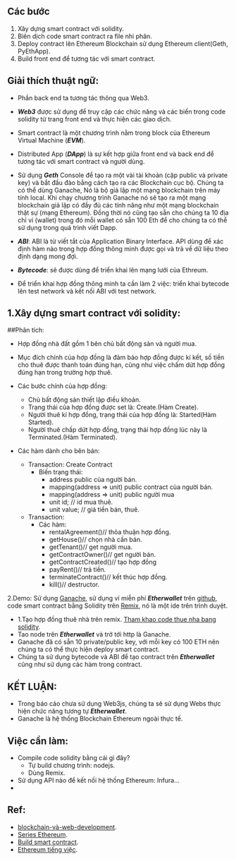 Các bước 
---
1. Xây dựng smart contract với solidity.  
2. Biên dịch code smart contract ra file nhi phân.  
3. Deploy contract lên Ethereum Blockchain sử dụng Ethereum client(Geth, PyEthApp).  
4. Build front end để tương tác với smart contract.   
 

Giải thích thuật ngữ:
---
 - Phần back end ta tương tác thông qua Web3.   
 - ***Web3*** được sử dụng để truy cập các chức năng và các biến trong code solidity từ trang front end và thực hiện các giao dịch.  

 - Smart contract là một chương trình nằm trong block của Ethereum Virtual Machine (***EVM***).  
 - Distributed App (***DApp***) là sự kết hợp giữa front end và back end để tương tác với smart contract và người dùng.  

 - Sử dụng ***Geth*** Console để tạo ra một vài tài khoản (cặp public và private key) và bắt đầu đào bằng cách tạo ra các Blockchain cục bộ. Chúng ta có thể dùng Ganache, Nó là bộ giả lập một mạng blockchain trên máy tính local. Khi chạy chương trình Ganache nó sẽ tạo ra một mạng blockchain giả lập có đầy đủ các tính năng như một mạng blockchain thật sự (mạng Ethereum). Đồng thời nó cũng tạo sẵn cho chúng ta 10 địa chỉ ví (wallet) trong đó mỗi wallet có sẵn 100 Eth để cho chúng ta có thể sử dụng trong quá trình viết Dapp.  

- ***ABI***: ABI là từ viết tắt của Application Binary Interface. API dùng để xác định hàm nào trong hợp đồng thông minh được gọi và trả về dữ liệu theo định dạng mong đợi.   

- ***Bytecode***: sẽ được dùng để triển khai lên mạng lưới của Ethreum.  

- Để triển khai hợp đồng thông minh ta cần làm 2 việc: triển khai bytecode lên test network và kết nối ABI với test network.  


1.Xây dựng smart contract với solidity:
---
##Phân tích:
- Hợp đồng nhà đất gồm 1 bên chủ bất động sản và người mua.  
- Mục đích chính của hợp đồng là đảm bảo hợp đồng được kí kết, số tiền cho thuê được thanh toán đúng hạn, cũng như việc chấm dứt hợp đồng đúng hạn trong trường hợp thuê.  
- Các bước chính của hợp đồng:
    - Chủ bất động sản thiết lập điều khoản.  
    - Trạng thái của hợp đồng được set là: Create.(Hàm Create).   
    - Người thuê kí hợp đồng, trạng thái của hợp đồng là: Started(Hàm Started).  
    - Người thuê chấp dứt hợp đồng, trạng thái hợp đồng lúc này là Terminated.(Hàm Terminated).  

- Các hàm dành cho bên bán:  
    - Transaction: Create Contract
        - Biến trạng thái:
            - address public của người bán.  
            - mapping(address => unit) public contract của người bán.  
            - mapping(address => unit) public người mua
            - unit id; // id mua thuê.  
            - unit value; // giá tiền bán, thuê.  
    - Transaction: 
        - Các hàm:
            - rentalAgreement()// thỏa thuận hợp đồng.  
            - getHouse()// chọn nhà cần bán.  
            - getTenant()// get người mua.  
            - getContractOwner()// get người bán.  
            - getContractCreated()// tạo hợp đồng  
            - payRent()// trả tiền.
            - terminateContract()// kết thúc hợp đồng.
            - kill()// destructor.  



2.Demo: Sử dụng [Ganache](https://www.trufflesuite.com/ganache), sử dụng ví miễn phí ***Etherwallet*** trên [github](https://github.com/kvhnuke/etherwallet/releases/tag/v3.40.0), code smart contract bằng Solidity trên [Remix](https://remix.ethereum.org/), nó là một ide trên trình duyệt.  

- 1.Tạo hợp đồng thuê nhà trên remix. [Tham khao code thue nha bang solidity](https://medium.com/@naqvi.jafar91/converting-a-property-rental-paper-contract-into-a-smart-contract-daa054fdf8a7).  
- Tao node trên ***Etherwallet*** và trở tới http là Ganache.  
- Ganache đã có sẵn 10 private/public key, với mỗi key có 100 ETH nên chúng ta có thể thực hiện deploy smart contract.  
- Chúng ta sử dụng bytecode và ABI để  tạo contract trên ***Etherwallet*** cũng như sử dụng các hàm trong contract.  



KẾT LUẬN:
---

- Trong báo cáo chưa sử dụng Web3js, chúng ta sẽ sử dụng Webs thực hiện chức năng tương tự ***Etherwallet***.  
- Ganache là hệ thống Blockchain Ethereum ngoài thực tế.  


Việc cần làm:
---

- Compile code solidity bằng cái gì đây?
    - Tự build chương trình: nodejs.  
    - Dùng Remix.  
- Sử dụng API nào để kết nối hệ thống Ethereum: Infura...  
- 

Ref:
---
- [blockchain-và-web-development](https://medium.com/coinmonks/blockchain-with-web-development-dfb474508fb4).  
- [Series Ethereum](http://notcuder.com/series-ethereum-danh-cho-lap-trinh-vien-developer-co-the-lam-nhung-thu-hay-ho-gi-tren-mang-luoi-blockchain-cua-ethereum/).  
- [Build smart contract](https://remix.ethereum.org/#optimize=false&evmVersion=null&version=soljson-v0.4.11+commit.68ef5810.js).  
- [Ethereum tiếng việc](https://vn.zastrin.com/courses/vn-ethereum-primer/lessons/3-1).  
